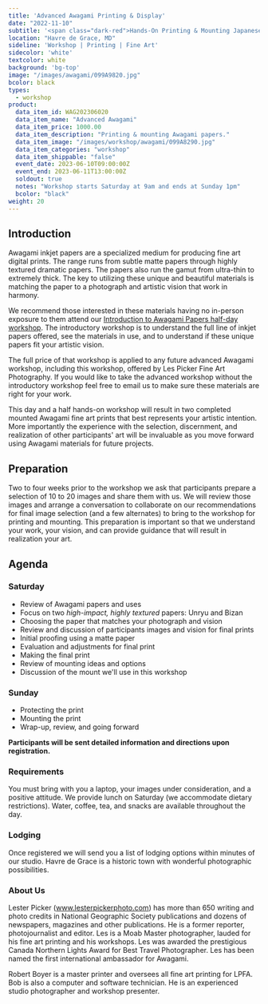 ```yaml
---
title: 'Advanced Awagami Printing & Display'
date: "2022-11-10"
subtitle: '<span class="dark-red">Hands-On Printing & Mounting Japanese fine art papers for <span class="fw7">your photography.</span>.</span>'
location: "Havre de Grace, MD"
sideline: 'Workshop | Printing | Fine Art'
sidecolor: 'white'
textcolor: white
background: 'bg-top'
image: "/images/awagami/099A9820.jpg"
bcolor: black
types:
  - workshop
product:
  data_item_id: WAG202306020
  data_item_name: "Advanced Awagami"
  data_item_price: 1000.00
  data_item_description: "Printing & mounting Awagami papers."
  data_item_image: "/images/workshop/awagami/099A8290.jpg"
  data_item_categories: "workshop"
  data_item_shippable: "false"
  event_date: 2023-06-10T09:00:00Z
  event_end: 2023-06-11T13:00:00Z
  soldout: true
  notes: "Workshop starts Saturday at 9am and ends at Sunday 1pm"
  bcolor: "black"
weight: 20
---
```

## Introduction

Awagami inkjet papers are a specialized medium for producing fine art digital prints. The range runs from subtle matte papers through highly textured dramatic papers. The papers also run the gamut from ultra-thin to extremely thick. The key to utilizing these unique and beautiful materials is matching the paper to a photograph and artistic vision that work in harmony.

We recommend those interested in these materials having no in-person exposure to them attend our [Introduction to Awagami Papers half-day workshop](https://lesterpickerphoto.com/products/intro-to-awagami/). The introductory workshop is to understand the full line of inkjet papers offered, see the materials in use, and to understand if these unique papers fit your artistic vision. 

The full price of that workshop is applied to any future advanced Awagami workshop, including this workshop, offered by Les Picker Fine Art Photography. If you would like to take the advanced workshop without the introductory workshop feel free to email us to make sure these materials are right for your work.

This day and a half hands-on workshop will result in two completed mounted Awagami fine art prints that best represents your artistic intention. More importantly the experience with the selection, discernment, and realization of other participants' art will be invaluable as you move forward using Awagami materials for future projects.

## Preparation

Two to four weeks prior to the workshop we ask that participants prepare a selection of 10 to 20 images and share them with us. We will review those images and arrange a conversation to collaborate on our recommendations for final image selection (and a few alternates) to bring to the workshop for printing and mounting. This preparation is important so that we understand your work, your vision, and can provide guidance that will result in realization your art.

## Agenda

### Saturday

- Review of Awagami papers and uses
- Focus on two *high-impact, highly textured* papers: Unryu and Bizan
- Choosing the paper that matches your photograph and vision
- Review and discussion of participants images and vision for final prints
- Initial proofing using a matte paper
- Evaluation and adjustments for final print
- Making the final print
- Review of mounting ideas and options
- Discussion of the mount we'll use in this workshop

### Sunday

- Protecting the print
- Mounting the print
- Wrap-up, review, and going forward

**Participants will be sent detailed information and directions upon registration.**

### Requirements

You must bring with you a laptop, your images under consideration, and a positive attitude. We provide lunch on Saturday (we accommodate dietary restrictions). Water, coffee, tea, and snacks are available throughout the day.

### Lodging

Once registered we will send you a list of lodging options within minutes of our studio. Havre de Grace is a historic town with wonderful photographic possibilities.

### About Us

Lester Picker (www.lesterpickerphoto.com) has more than 650 writing and photo credits in National Geographic Society publications and dozens of newspapers, magazines and other publications. He is a former reporter, photojournalist and editor. Les is a Moab Master photographer, lauded for his fine art printing and his workshops. Les was awarded the prestigious Canada Northern Lights Award for Best Travel Photographer. Les has been named the first international ambassador for Awagami.

Robert Boyer is a master printer and oversees all fine art printing for LPFA. Bob is also a computer and software technician. He is an experienced studio photographer and workshop presenter.